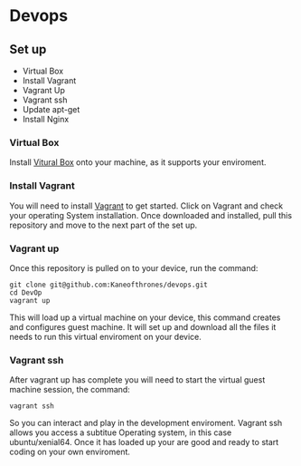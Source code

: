  # Devops


## Set up

- Virtual Box
- Install Vagrant
- Vagrant Up
- Vagrant ssh
- Update apt-get
- Install Nginx

### Virtual Box
Install [Vitural Box](https://www.virtualbox.org/wiki/Downloads) onto your machine, as it supports your enviroment.

### Install Vagrant
You will need to install [Vagrant](https://www.vagrantup.com/downloads.html) to get started. Click on Vagrant and check your operating System installation. Once downloaded and installed, pull this repository and move to the next part of the set up.

### Vagrant up
Once this repository is pulled on to your device, run the command: 

```
git clone git@github.com:Kaneofthrones/devops.git 
cd DevOp
vagrant up

```
	
This will load up a virtual machine on your device, this command creates and configures guest machine. It will set up and download all the files it needs to run this virtual enviroment on your device.

### Vagrant ssh
After vagrant up has complete you will need to start the virtual guest machine session, the command: 

```	
vagrant ssh
```
	
So you can interact and play in the development enviroment. Vagrant ssh allows you access a subtitue Operating system, in this case ubuntu/xenial64. Once it has loaded up your are good and ready to start coding on your own enviroment. 